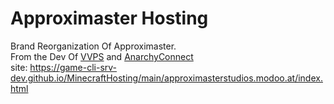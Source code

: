 # Approximaster Hosting
Brand Reorganization Of Approximaster.\
From the Dev Of [VVPS](https://github.com/GAME-CLI-SRV-DEV/ViaVersionProtocolSupport) and [AnarchyConnect](https://viac9h8o4.anarchyconnect.duckdns.org:35399)\
site: https://game-cli-srv-dev.github.io/MinecraftHosting/main/approximasterstudios.modoo.at/index.html
